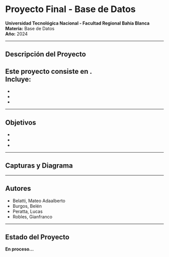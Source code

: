# Proyecto Final - Base de Datos
**Universidad Tecnológica Nacional - Facultad Regional Bahía Blanca**  
**Materia:** Base de Datos  
**Año:** 2024  

---

## Descripción del Proyecto  
Este proyecto consiste en .  
Incluye:  
-   
-  
- 
- 

---

## Objetivos  
-  
-   
- 

---

## Capturas y Diagrama






---


## Autores
- Belatti, Mateo Adaalberto
- Burgos, Belén
- Peratta, Lucas
- Robles, Gianfranco



---

## Estado del Proyecto
**En proceso...**
